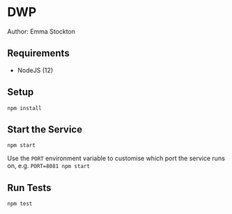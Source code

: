 # DWP

Author: Emma Stockton

## Requirements

- NodeJS (12)

## Setup

```
npm install
```

## Start the Service

```
npm start
```

Use the `PORT` environment variable to customise which port the service runs on, e.g. `PORT=8081 npm start`

## Run Tests

```
npm test
```
